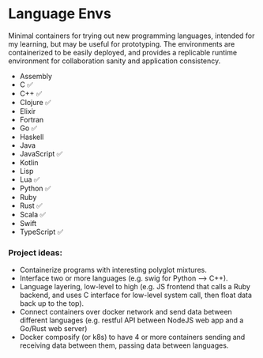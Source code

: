 # Language Envs

Minimal containers for trying out new programming languages, intended for my learning, but may be useful for prototyping. The environments are containerized to be easily deployed, and provides a  replicable runtime environment for collaboration sanity and application consistency.

- Assembly
- C ✅
- C++ ✅
- Clojure ✅
- Elixir
- Fortran
- Go ✅
- Haskell
- Java
- JavaScript ✅
- Kotlin
- Lisp
- Lua ✅
- Python ✅
- Ruby
- Rust ✅
- Scala ✅
- Swift
- TypeScript ✅


### Project ideas:

- Containerize programs with interesting polyglot mixtures.
- Interface two or more languages (e.g. swig for Python --> C++).
- Language layering, low-level to high (e.g. JS frontend that calls a Ruby backend, and uses C interface for low-level system call, then float data back up to the top).
- Connect containers over docker network and send data between different languages (e.g. restful API between NodeJS web app and a Go/Rust web server)
- Docker composify (or k8s) to have 4 or more containers sending and receiving data between them, passing data between languages.


